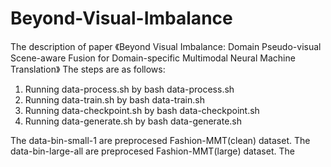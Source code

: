 # Beyond-Visual-Imbalance
The description of paper 《Beyond Visual Imbalance: Domain Pseudo-visual Scene-aware Fusion for Domain-specific Multimodal Neural Machine Translation》
The steps are as follows:
1. Running data-process.sh by bash data-process.sh
2. Running data-train.sh by bash data-train.sh
3. Running data-checkpoint.sh by bash data-checkpoint.sh
4. Running data-generate.sh by bash data-generate.sh

The data-bin-small-1 are preprocesed Fashion-MMT(clean) dataset.
The data-bin-large-all are preprocesed Fashion-MMT(large) dataset.
The 
